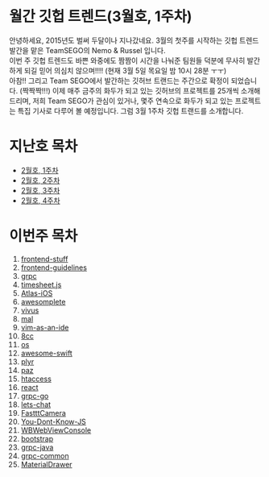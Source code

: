 # 월간 깃헙 트렌드(3월호, 1주차)

안녕하세요, 2015년도 벌써 두달이나 지나갔네요. 3월의 첫주를 시작하는 깃헙 트렌드 발간을 맡은 TeamSEGO의 Nemo & Russel 입니다.  
이번 주 깃헙 트렌드도 바쁜 와중에도 짬짬이 시간을 나눠준 팀원들 덕분에 무사히 발간하게 되길 믿어 의심치 않으며!!!! 
(현재 3월 5일 목요일 밤 10시 28분 ㅜㅜ)  
아참!! 그리고 Team SEGO에서 발간하는 깃허브 트랜드는 주간으로 확정이 되었습니다. (짝짝짝!!!)
이제 매주 금주의 화두가 되고 있는 깃허브의 프로젝트를 25개씩 소개해 드리며, 
저희 Team SEGO가 관심이 있거나, 몇주 연속으로 화두가 되고 있는 프로젝트는 특집 기사로 다루어 볼 예정입니다.
그럼 3월 1주차 깃헙 트랜드를 소개합니다.

# 지난호 목차

* [2월호, 1주차](http://teamsego.github.io/github-trend-kr/#/201502-1)
* [2월호, 2주차](http://teamsego.github.io/github-trend-kr/#/201502-2)
* [2월호, 3주차](http://teamsego.github.io/github-trend-kr/#/201502-3)
* [2월호, 4주차](http://teamsego.github.io/github-trend-kr/#/201502-4)


# 이번주 목차

1. [frontend-stuff](https://github.com/TeamSEGO/github-trend-kr/blob/master/005_201503-weekly/)
2. [frontend-guidelines](https://github.com/TeamSEGO/github-trend-kr/blob/master/005_201503-weekly/005-02_frontend_guidelines.md)
3. [grpc](https://github.com/TeamSEGO/github-trend-kr/blob/master/005_201503-weekly/)
4. [timesheet.js](https://github.com/TeamSEGO/github-trend-kr/blob/master/005_201503-weekly/005-04_Timesheet_js.md)
5. [Atlas-iOS](https://github.com/TeamSEGO/github-trend-kr/blob/master/005_201503-weekly/005-05_Atlas-iOS.md)
6. [awesomplete](https://github.com/TeamSEGO/github-trend-kr/blob/master/005_201503-weekly/005-06_awesomplete.md)
7. [vivus](https://github.com/TeamSEGO/github-trend-kr/blob/master/005_201503-weekly/)
8. [mal](https://github.com/TeamSEGO/github-trend-kr/blob/master/005_201503-weekly/005-08._kanaka-mal.md)
9. [vim-as-an-ide](https://github.com/TeamSEGO/github-trend-kr/blob/master/005_201503-weekly/005-09-VimAsAnIDE.md)
10. [8cc](https://github.com/TeamSEGO/github-trend-kr/blob/master/005_201503-weekly/005-10_8cc.md)
11. [os](https://github.com/TeamSEGO/github-trend-kr/blob/master/005_201503-weekly/)
12. [awesome-swift](https://github.com/TeamSEGO/github-trend-kr/blob/master/005_201503-weekly/)
13. [plyr](https://github.com/TeamSEGO/github-trend-kr/blob/master/005_201503-weekly/)
14. [paz](https://github.com/TeamSEGO/github-trend-kr/blob/master/005_201503-weekly/)
15. [htaccess](https://github.com/TeamSEGO/github-trend-kr/blob/master/005_201503-weekly/005-15_htaccess.md)
16. [react](https://github.com/TeamSEGO/github-trend-kr/blob/master/005_201503-weekly/005-16_react.md)
17. [grpc-go](https://github.com/TeamSEGO/github-trend-kr/blob/master/005_201503-weekly/005-17-grpc.md)
18. [lets-chat](https://github.com/TeamSEGO/github-trend-kr/blob/master/005_201503-weekly/005-18_lets-chat.md)
19. [FastttCamera](https://github.com/TeamSEGO/github-trend-kr/blob/master/005_201503-weekly/005-19_FastttCamera.md)
20. [You-Dont-Know-JS](https://github.com/TeamSEGO/github-trend-kr/blob/master/005_201503-weekly/005-20_You-Dont-Know-JS.md)
21. [WBWebViewConsole](https://github.com/TeamSEGO/github-trend-kr/blob/master/005_201503-weekly/005-21_WBWebViewConsole.md)
22. [bootstrap](https://github.com/TeamSEGO/github-trend-kr/blob/master/005_201503-weekly/)
23. [grpc-java](https://github.com/TeamSEGO/github-trend-kr/blob/master/005_201503-weekly/)
24. [grpc-common](https://github.com/TeamSEGO/github-trend-kr/blob/master/005_201503-weekly/)
25. [MaterialDrawer](https://github.com/TeamSEGO/github-trend-kr/blob/master/005_201503-weekly/)
